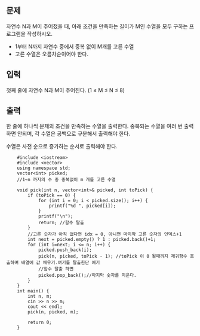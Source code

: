 ## 문제

자연수 N과 M이 주어졌을 때, 아래 조건을 만족하는 길이가 M인 수열을 모두 구하는 프로그램을 작성하시오.

- 1부터 N까지 자연수 중에서 중복 없이 M개를 고른 수열
- 고른 수열은 오름차순이어야 한다.

## 입력

첫째 줄에 자연수 N과 M이 주어진다. (1 ≤ M ≤ N ≤ 8)

## 출력

한 줄에 하나씩 문제의 조건을 만족하는 수열을 출력한다. 중복되는 수열을 여러 번 출력하면 안되며, 각 수열은 공백으로 구분해서 출력해야 한다.

수열은 사전 순으로 증가하는 순서로 출력해야 한다.
```
    #include <iostream>
    #include <vector>
    using namespace std;
    vector<int> picked;
    //1~n 까지의 수 중 중복없이 m 개를 고른 수열
    
    void pick(int n, vector<int>& picked, int toPick) {
    	if (toPick == 0) {
    		for (int i = 0; i < picked.size(); i++) {
    			printf("%d ", picked[i]);
    		}
    		printf("\n");
    		return; //함수 탈출
    	}
    	//고른 숫자가 아직 없다면 idx = 0, 아니면 마지막 고른 숫자의 인덱스+1
    	int next = picked.empty() ? 1 : picked.back()+1;
    	for (int i=next; i <= n; i++) {
    		picked.push_back(i);
    		pick(n, picked, toPick - 1); //toPick 이 0 될때까지 재귀함수 호출하며 배열에 값 채우기.여기를 탈출한단 애기
    		//함수 탈출 하면
    		picked.pop_back();//마지막 숫자를 지운다.
    	}
    }
    int main() {
    	int n, m;
    	cin >> n >> m;
    	cout << endl;
    	pick(n, picked, m);
    
    	return 0;
    }
```